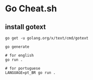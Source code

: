 # Go Cheat.sh

## install gotext

```shell
go get -u golang.org/x/text/cmd/gotext

go generate

# for english
go run .

# for portuguese
LANGUAGE=pt_BR go run .
```


